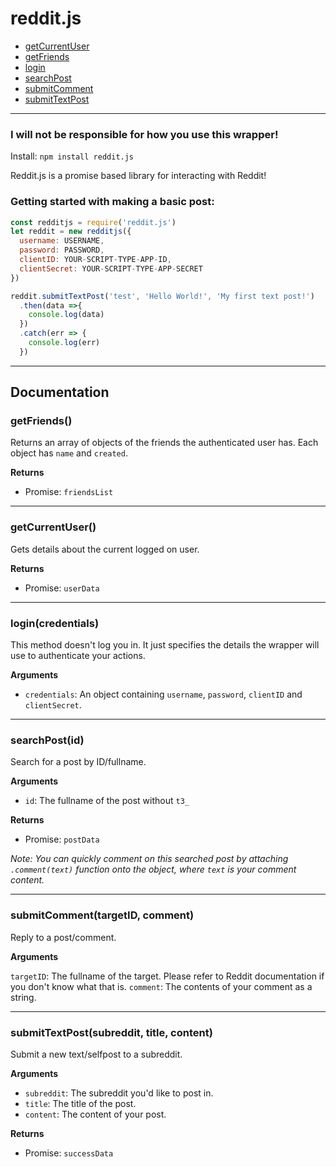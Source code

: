 # reddit.js
* [getCurrentUser](#getCurrentUser)
* [getFriends](#getFriends)
* [login](#login)
* [searchPost](*searchPost)
* [submitComment](#submitComment)
* [submitTextPost](#submitTextPost)
___
### I will not be responsible for how you use this wrapper!
Install: ``npm install reddit.js``

Reddit.js is a promise based library for interacting with Reddit!
### Getting started with making a basic post:
```js
const redditjs = require('reddit.js')
let reddit = new redditjs({
  username: USERNAME,
  password: PASSWORD,
  clientID: YOUR-SCRIPT-TYPE-APP-ID,
  clientSecret: YOUR-SCRIPT-TYPE-APP-SECRET
})

reddit.submitTextPost('test', 'Hello World!', 'My first text post!')
  .then(data =>{
    console.log(data)
  })
  .catch(err => {
    console.log(err)
  })
```
___
## Documentation
<a id="getFriends"></a>
### getFriends()

Returns an array of objects of the friends the authenticated user has. Each object has ``name`` and ``created``.

__Returns__

* Promise: ``friendsList``
___
<a id="getCurrentUser"></a>
### getCurrentUser()

Gets details about the current logged on user.

__Returns__

* Promise: ``userData``
___
<a id="login"></a>
### login(credentials)

This method doesn't log you in. It just specifies the details the wrapper will use to authenticate your actions.

__Arguments__

* ``credentials``: An object containing ``username``, ``password``, ``clientID`` and ``clientSecret``.
___
<a id="searchPost"></a>
### searchPost(id)

Search for a post by ID/fullname.

__Arguments__

* ``id``: The fullname of the post without ``t3_``

__Returns__

* Promise: ``postData``

*Note: You can quickly comment on this searched post by attaching ``.comment(text)`` function onto the object, where ``text`` is your comment content.*
___
<a id="submitComment"></a>
### submitComment(targetID, comment)

Reply to a post/comment.

__Arguments__

``targetID``: The fullname of the target. Please refer to Reddit documentation if you don't know what that is.
``comment``: The contents of your comment as a string.
___
<a id="submitTextPost"></a>
### submitTextPost(subreddit, title, content)

Submit a new text/selfpost to a subreddit.

__Arguments__

* ``subreddit``: The subreddit you'd like to post in.
* ``title``: The title of the post.
* ``content``: The content of your post.

__Returns__

* Promise: ``successData``
